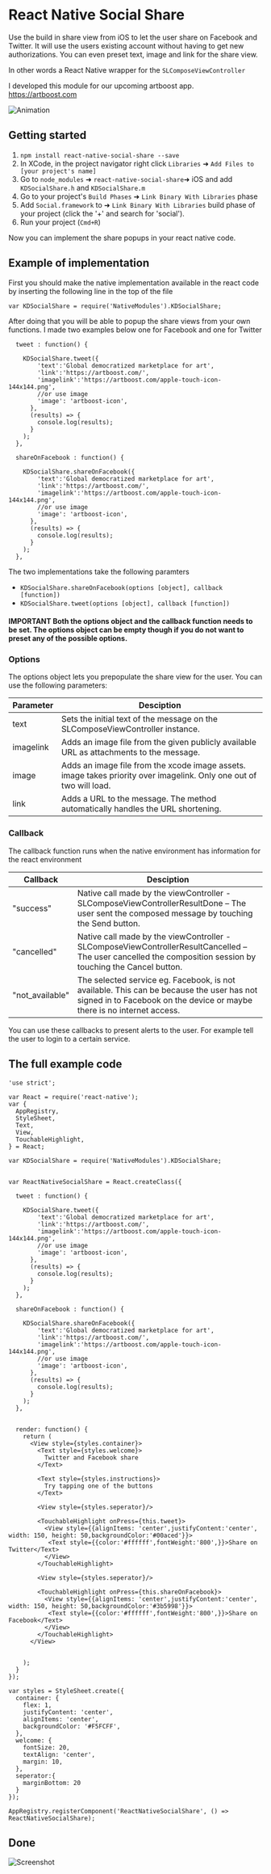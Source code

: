 # React Native Social Share

Use the build in share view from iOS to let the user share on Facebook and Twitter.
It will use the users existing account without having to get new authorizations.
You can even preset text, image and link for the share view.

In other words a React Native wrapper for the `SLComposeViewController`

I developed this module for our upcoming artboost app.
https://artboost.com


![Animation](https://raw.githubusercontent.com/lukamarin/social-share-react-native/master/animation-looping.gif)

## Getting started

1. `npm install react-native-social-share --save`
2. In XCode, in the project navigator right click `Libraries` ➜ `Add Files to [your project's name]`
3. Go to `node_modules` ➜ `react-native-social-share`➜ iOS and add `KDSocialShare.h` and `KDSocialShare.m` 
4. Go to your project's `Build Phases` ➜ `Link Binary With Libraries` phase
5. Add `Social.framework` to ➜ `Link Binary With Libraries` build phase of your project (click the '+' and search for 'social').
6. Run your project (`Cmd+R`)

Now you can implement the share popups in your react native code.

## Example of implementation

First you should make the native implementation available in the react code by inserting the following line in the top of the file
```
var KDSocialShare = require('NativeModules').KDSocialShare;
```
After doing that you will be able to popup the share views from your own functions. I made two examples below one for Facebook and one for Twitter
```
  tweet : function() {

    KDSocialShare.tweet({
        'text':'Global democratized marketplace for art',
        'link':'https://artboost.com/',
        'imagelink':'https://artboost.com/apple-touch-icon-144x144.png',
        //or use image
        'image': 'artboost-icon',
      },
      (results) => {
        console.log(results);
      }
    );
  },

  shareOnFacebook : function() {

    KDSocialShare.shareOnFacebook({
        'text':'Global democratized marketplace for art',
        'link':'https://artboost.com/',
        'imagelink':'https://artboost.com/apple-touch-icon-144x144.png',
        //or use image
        'image': 'artboost-icon',
      },
      (results) => {
        console.log(results);
      }
    );
  },
```

The two implementations take the following paramters

- `KDSocialShare.shareOnFacebook(options [object], callback [function])`
- `KDSocialShare.tweet(options [object], callback [function])`

#### IMPORTANT Both the options object and the callback function needs to be set. The options object can be empty though if you do not want to preset any of the possible options. 

### Options
The options object lets you prepopulate the share view for the user. You can use the following parameters:

| Parameter     | Desciption    | 
| ------------- | ------------- |
| text      | Sets the initial text of the message on the SLComposeViewController instance.  |
| imagelink      | Adds an image file from the given publicly available URL as attachments to the message.  |
| image     | Adds an image file from the xcode image assets.  image takes priority over imagelink. Only one out of two will load.  |
| link      | Adds a URL to the message. The method automatically handles the URL shortening.  |


### Callback
The callback function runs when the native environment has information for the react environment

| Callback     | Desciption    | 
| ------------- | ------------- |
| "success"      | Native call made by the viewController - SLComposeViewControllerResultDone – The user sent the composed message by touching the Send button. |
| "cancelled"      | Native call made by the viewController - SLComposeViewControllerResultCancelled – The user cancelled the composition session by touching the Cancel button.  |
| "not_available"      | The selected service eg. Facebook, is not available. This can be because the user has not signed in to Facebook on the device or maybe there is no internet access. |

You can use these callbacks to present alerts to the user. For example tell the user to login to a certain service.


## The full example code
```
'use strict';

var React = require('react-native');
var {
  AppRegistry,
  StyleSheet,
  Text,
  View,
  TouchableHighlight,
} = React;

var KDSocialShare = require('NativeModules').KDSocialShare;


var ReactNativeSocialShare = React.createClass({

  tweet : function() {

    KDSocialShare.tweet({
        'text':'Global democratized marketplace for art',
        'link':'https://artboost.com/',
        'imagelink':'https://artboost.com/apple-touch-icon-144x144.png',
        //or use image
        'image': 'artboost-icon',
      },
      (results) => {
        console.log(results);
      }
    );
  },

  shareOnFacebook : function() {

    KDSocialShare.shareOnFacebook({
        'text':'Global democratized marketplace for art',
        'link':'https://artboost.com/',
        'imagelink':'https://artboost.com/apple-touch-icon-144x144.png',
        //or use image
        'image': 'artboost-icon',
      },
      (results) => {
        console.log(results);
      }
    );
  },


  render: function() {
    return (
      <View style={styles.container}>
        <Text style={styles.welcome}>
          Twitter and Facebook share
        </Text>

        <Text style={styles.instructions}>
          Try tapping one of the buttons
        </Text>

        <View style={styles.seperator}/>

        <TouchableHighlight onPress={this.tweet}>
          <View style={{alignItems: 'center',justifyContent:'center', width: 150, height: 50,backgroundColor:'#00aced'}}>
           <Text style={{color:'#ffffff',fontWeight:'800',}}>Share on Twitter</Text>
          </View>
        </TouchableHighlight>

        <View style={styles.seperator}/>

        <TouchableHighlight onPress={this.shareOnFacebook}>
          <View style={{alignItems: 'center',justifyContent:'center', width: 150, height: 50,backgroundColor:'#3b5998'}}>
           <Text style={{color:'#ffffff',fontWeight:'800',}}>Share on Facebook</Text>
          </View>
        </TouchableHighlight>
      </View>

      
    );
  }
});

var styles = StyleSheet.create({
  container: {
    flex: 1,
    justifyContent: 'center',
    alignItems: 'center',
    backgroundColor: '#F5FCFF',
  },
  welcome: {
    fontSize: 20,
    textAlign: 'center',
    margin: 10,
  },
  seperator:{
    marginBottom: 20
  }
});

AppRegistry.registerComponent('ReactNativeSocialShare', () => ReactNativeSocialShare);

```

## Done

![Screenshot](https://raw.githubusercontent.com/lukamarin/social-share-react-native/master/still.png)
